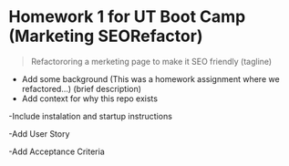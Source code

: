 # Homework 1 for UT Boot Camp (Marketing SEORefactor)
>Refactororing a merketing page to make it SEO friendly (tagline)

- Add some background (This was a homework assignment where we refactored...) (brief description)
- Add context for why this repo exists

-Include instalation and startup instructions

-Add User Story

-Add Acceptance Criteria
